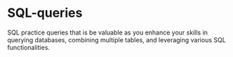 # SQL-queries
SQL practice queries that is be valuable as you enhance your skills in querying databases, combining multiple tables, and leveraging various SQL functionalities.
